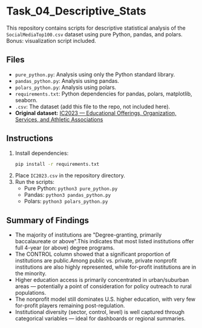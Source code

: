 # Task_04_Descriptive_Stats

This repository contains scripts for descriptive statistical analysis of the `SocialMediaTop100.csv` dataset using pure Python, pandas, and polars. Bonus: visualization script included.

## Files
- `pure_python.py`: Analysis using only the Python standard library.
- `pandas_python.py`: Analysis using pandas.
- `polars_python.py`: Analysis using polars.
- `requirements.txt`: Python dependencies for pandas, polars, matplotlib, seaborn.
- `.csv`: The dataset (add this file to the repo, not included here).
- **Original dataset:** [ IC2023 — Educational Offerings, Organization, Services, and Athletic Associations](https://nces.ed.gov/ipeds/datacenter/DataFiles.aspx?gotoReportId=7&sid=7285e87d-99f8-4da4-b169-96299b680333&rtid=7)

## Instructions
1. Install dependencies:
   ```bash
   pip install -r requirements.txt
   ```
2. Place `IC2023.csv` in the repository directory.
3. Run the scripts:
   - Pure Python: `python3 pure_python.py`
   - Pandas: `python3 pandas_python.py`
   - Polars: `python3 polars_python.py`

## Summary of Findings
- The majority of institutions are "Degree-granting, primarily baccalaureate or above".This indicates that most listed institutions offer full 4-year (or above) degree programs.
- The CONTROL column showed that a significant proportion of institutions are public.Among public vs. private, private nonprofit institutions are also highly represented, while for-profit institutions are in the minority.
- Higher education access is primarily concentrated in urban/suburban areas — potentially a point of consideration for policy outreach to rural populations.
- The nonprofit model still dominates U.S. higher education, with very few for-profit players remaining post-regulation.
- Institutional diversity (sector, control, level) is well captured through categorical variables — ideal for dashboards or regional summaries.

